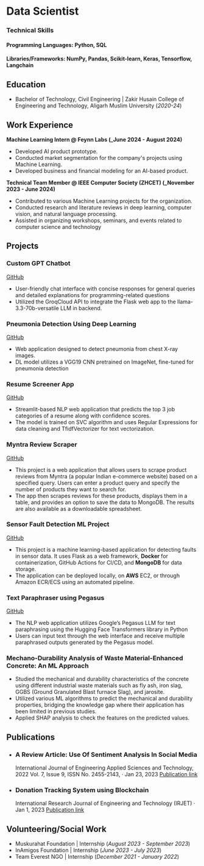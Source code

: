 # Data Scientist

### Technical Skills
#### Programming Languages: Python, SQL 
#### Libraries/Frameworks: NumPy, Pandas, Scikit-learn, Keras, Tensorflow, Langchain

## Education							       					        		
- Bachelor of Technology, Civil Engineering | Zakir Husain College of Engineering and Technology, Aligarh Muslim University (_2020-24_)

## Work Experience
**Machine Learning Intern @ Feynn Labs (_June 2024 - August 2024)**
- Developed AI product prototype.
- Conducted market segmentation for the company's projects using Machine Learning.
- Developed business and financial modeling for an AI-based product.

**Technical Team Member @ IEEE Computer Society (ZHCET) (_November 2023 - June 2024)**
- Contributed to various Machine Learning projects for the organization.
- Conducted research and literature reviews in deep learning, computer vision, and natural language processing.
- Assisted in organizing workshops, seminars, and events related to computer science and technology

## Projects

###  Custom GPT Chatbot
[GitHub](https://github.com/MAhad01/custom_gpt1)

 - User-friendly chat interface with concise responses for general queries and detailed explanations for programming-related questions
 - Utilized the GroqCloud API to integrate the Flask web app to the llama-3.3-70b-versatile LLM in backend.

### Pneumonia Detection Using Deep Learning
[GitHub](https://github.com/MAhad01/pneumonia_prediction_project)

- Web application designed to detect pneumonia from chest X-ray images.
- DL model utilizes a VGG19 CNN pretrained on ImageNet, fine-tuned for pneumonia detection

### Resume Screener App
[GitHub](https://github.com/MAhad01/resume_screener)

- Streamlit-based NLP web application that predicts the top 3 job categories of a resume along with confidence scores.
- The model is trained on SVC algorithm and uses Regular Expressions for data cleaning and TfidfVectorizer for text vectorization.


### Myntra Review Scraper
[GitHub](https://github.com/MAhad01/myntra_review_project)

- This project is a web application that allows users to scrape product reviews from Myntra (a popular Indian e-commerce website) based on a specified query. Users can enter a product query and specify the number of products they want to search for.
- The app then scrapes reviews for these products, displays them in a table, and provides an option to save the data to MongoDB. The results are also available as a downloadable spreadsheet.


### Sensor Fault Detection ML Project
[GitHub](https://github.com/MAhad01/sensorproject01)

- This project is a machine learning-based application for detecting faults in sensor data. It uses Flask as a web framework, **Docker** for containerization, GitHub Actions for CI/CD, and **MongoDB** for data storage.
- The application can be deployed locally, on **AWS** EC2, or through Amazon ECR/ECS using an automated pipeline.

### Text Paraphraser using Pegasus
[GitHub](https://github.com/MAhad01/paraphraser_pegasus)

- The NLP web application utilizes Google’s Pegasus LLM for text paraphrasing using the Hugging Face Transformers library in Python
- Users can input text through the web interface and receive multiple paraphrased outputs generated by the Pegasus model.
 
###  Mechano-Durability Analysis of Waste Material-Enhanced Concrete: An ML Approach
- Studied the mechanical and durability characteristics of the concrete using different industrial waste materials such as fly ash, iron slag, GGBS (Ground Granulated Blast furnace Slag), and jarosite.
- Utilized various ML algorithms to predict the mechanical and durability properties, bridging the knowledge gap where their application has been limited in previous studies.
- Applied SHAP analysis to check the features  on the predicted values.


## Publications
- ### A Review Article: Use Of Sentiment Analysis In Social Media
  International Journal of Engineering Applied Sciences and Technology, 2022 Vol. 7, Issue 9, ISSN No. 2455-2143, · Jan 23, 2023
   [Publication link](https://www.ijeast.com/papers/171-176,%20Tesma0709.pdf)
- ### Donation Tracking System using Blockchain
  International Research Journal of Engineering and Technology (IRJET) · Jan 1, 2023
  [Publication link](https://www.irjet.net/archives/V10/i1/IRJET-V10I1122.pdf)

## Volunteering/Social Work
- Muskurahat Foundation | Internship (_August 2023 - September 2023_)
- InAmigos Foundation | Internship (_June 2023 - July 2023_)
- Team Everest NGO | Internship (_December 2021 - January 2022_)

